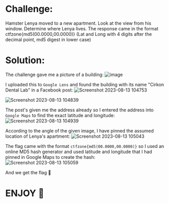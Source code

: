 # Challenge:
Hamster Lenya moved to a new apartment. Look at the view from his window. Determine where Lenya lives. The response came in the format ctfzone{md5(00.0000,00.0000)} (Lat and Long with 4 digits after the decimal point, md5 digest in lower case)

# Solution:
The challenge gave me a picture of a building: 
![image](https://github.com/agj1ss/CTF_Write_up/assets/108376735/a729f7b0-6776-4f55-9c36-deb54e356200)

I uploaded this to `Google Lens` and found the building with its name "Cirkon Dental Lab" in a Facebook post:
![Screenshot 2023-08-13 104753](https://github.com/agj1ss/CTF_Write_up/assets/108376735/93e07930-9a4c-415c-90f4-8648c31da5c8)

![Screenshot 2023-08-13 104839](https://github.com/agj1ss/CTF_Write_up/assets/108376735/5cd1a033-fd3c-49cd-80c1-8383ee63b2e4)

The post's given me the address already so I entered the address into `Google Maps` to find the exact latitude and longitude:
![Screenshot 2023-08-13 104939](https://github.com/agj1ss/CTF_Write_up/assets/108376735/b9ed57c7-64a4-4327-a472-a6d1746de714)

According to the angle of the given image, I have pinned the assumed location of Lenya's apartment:
![Screenshot 2023-08-13 105043](https://github.com/agj1ss/CTF_Write_up/assets/108376735/161a1c64-6cdb-4b3a-ab62-a8636da0484f)

The flag came with the format `ctfzone{md5(00.0000,00.0000)}` so I used an online MD5 hash generator and used latitude and longitude that I had pinned in Google Maps to create the hash:
![Screenshot 2023-08-13 105059](https://github.com/agj1ss/CTF_Write_up/assets/108376735/69595702-a145-4308-816f-4b6a147d0677)

And we get the flag 🚩
# ENJOY 🤡
